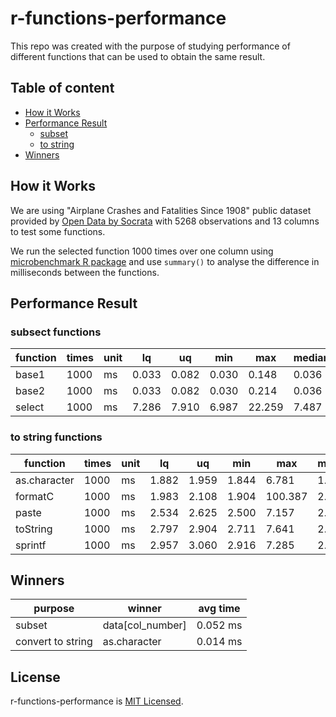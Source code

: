 # r-functions-performance

This repo was created with the purpose of studying performance of different functions that can be used to obtain the same result.

## Table of content
* [How it Works](#how-it-works)
* [Performance Result](#performance-result)
  * [subset](#subset-functions)
  * [to string](#to-string-functions)
* [Winners](#winners)

## How it Works

We are using "Airplane Crashes and Fatalities Since 1908" public dataset provided by [Open Data by Socrata](https://opendata.socrata.com/Government/Airplane-Crashes-and-Fatalities-Since-1908/q2te-8cvq) with 5268 observations and 13 columns to test some functions.

We run the selected function 1000 times over one column using [microbenchmark R package](https://github.com/joshuaulrich/microbenchmark/) and use `summary()` to analyse the difference in milliseconds between the functions.

## Performance Result

### subsect functions

function | times | unit | lq | uq | min | max | median | avg
--- | --- | --- | --- | --- | --- | --- | --- | ---
base1 | 1000 | ms | 0.033 | 0.082 | 0.030 |  0.148 | 0.036 | 0.052
base2 | 1000 | ms | 0.033 | 0.082 | 0.030 |  0.214 | 0.036 | 0.052
select | 1000 | ms | 7.286 | 7.910 | 6.987 | 22.259 | 7.487 | 8.003

### to string functions

function | times | unit | lq | uq | min | max | median | avg
--- | --- | --- | --- | --- | --- | --- | --- | ---
as.character | 1000 | ms | 1.882 | 1.959 | 1.844 |   6.781 | 1.912 | 1.963
formatC | 1000 | ms | 1.983 | 2.108 | 1.904 | 100.387 | 2.033 | 2.286
paste | 1000 | ms | 2.534 | 2.625 | 2.500 |   7.157 | 2.569 | 2.622
toString | 1000 | ms | 2.797 | 2.904 | 2.711 |   7.641 | 2.836 | 2.891
sprintf | 1000 | ms | 2.957 | 3.060 | 2.916 |   7.285 | 2.998 | 3.047

## Winners

purpose | winner | avg time
--- | --- | ---
subset | data[col_number] | 0.052 ms
convert to string | as.character | 0.014 ms

## License

r-functions-performance is [MIT Licensed](LICENSE).
